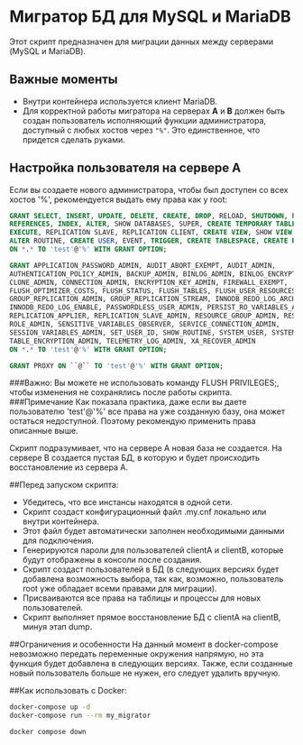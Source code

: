 # Мигратор БД для MySQL и MariaDB

Этот скрипт предназначен для миграции данных между серверами (MySQL и MariaDB).

## Важные моменты

- Внутри контейнера используется клиент MariaDB.
- Для корректной работы мигратора на серверах **A** и **B** должен быть создан пользователь исполняющий функции администратора, доступный с любых хостов через `"%"`.
Это единственное, что придется сделать руками.
## Настройка пользователя на сервере A

Если вы создаете нового администратора, чтобы был доступен со всех хостов '%', рекомендуется выдать ему права как у root:

```sql
GRANT SELECT, INSERT, UPDATE, DELETE, CREATE, DROP, RELOAD, SHUTDOWN, PROCESS, FILE, 
REFERENCES, INDEX, ALTER, SHOW DATABASES, SUPER, CREATE TEMPORARY TABLES, LOCK TABLES, 
EXECUTE, REPLICATION SLAVE, REPLICATION CLIENT, CREATE VIEW, SHOW VIEW, CREATE ROUTINE, 
ALTER ROUTINE, CREATE USER, EVENT, TRIGGER, CREATE TABLESPACE, CREATE ROLE, DROP ROLE
ON *.* TO 'test'@'%' WITH GRANT OPTION;

GRANT APPLICATION_PASSWORD_ADMIN, AUDIT_ABORT_EXEMPT, AUDIT_ADMIN, 
AUTHENTICATION_POLICY_ADMIN, BACKUP_ADMIN, BINLOG_ADMIN, BINLOG_ENCRYPTION_ADMIN, 
CLONE_ADMIN, CONNECTION_ADMIN, ENCRYPTION_KEY_ADMIN, FIREWALL_EXEMPT, 
FLUSH_OPTIMIZER_COSTS, FLUSH_STATUS, FLUSH_TABLES, FLUSH_USER_RESOURCES, 
GROUP_REPLICATION_ADMIN, GROUP_REPLICATION_STREAM, INNODB_REDO_LOG_ARCHIVE, 
INNODB_REDO_LOG_ENABLE, PASSWORDLESS_USER_ADMIN, PERSIST_RO_VARIABLES_ADMIN, 
REPLICATION_APPLIER, REPLICATION_SLAVE_ADMIN, RESOURCE_GROUP_ADMIN, RESOURCE_GROUP_USER, 
ROLE_ADMIN, SENSITIVE_VARIABLES_OBSERVER, SERVICE_CONNECTION_ADMIN, 
SESSION_VARIABLES_ADMIN, SET_USER_ID, SHOW_ROUTINE, SYSTEM_USER, SYSTEM_VARIABLES_ADMIN, 
TABLE_ENCRYPTION_ADMIN, TELEMETRY_LOG_ADMIN, XA_RECOVER_ADMIN
ON *.* TO 'test'@'%' WITH GRANT OPTION;

GRANT PROXY ON ``@`` TO 'test'@'%' WITH GRANT OPTION;
```

###Важно: 
Вы можете не использовать команду FLUSH PRIVILEGES;, чтобы изменения не сохранялись после работы скрипта.
###Примечание
Как показала практика, даже если вы даете пользователю 'test'@'%' все права на уже созданную базу, она может остаться недоступной. Поэтому рекомендую применить права описанные выше.

Скрипт подразумивает, что на сервере А новая база не создается. На сервере B создается пустая БД, в которую и будет происходить восстановление из сервера А.

##Перед запуском скрипта:
- Убедитесь, что все инстансы находятся в одной сети.
- Скрипт создаст конфигурационный файл .my.cnf локально или внутри контейнера.
- Этот файл будет автоматически заполнен необходимыми данными для подключения.
- Генерируются пароли для пользователей clientA и clientB, которые будут отображены в консоли после создания.
- Скрипт создаст пользователей в БД (в следующих версиях будет добавлена возможность выбора, так как, возможно, пользователь root уже обладает всеми правами для миграции).
- Присваиваются все права на таблицы и процессы для новых пользователей.
- Скрипт выполняет прямое восстановление БД с clientA на clientB, минуя этап dump.

##Ограничения и особенности
На данный момент в docker-compose невозможно передать переменные окружения напрямую, но эта функция будет добавлена в следующих версиях.
Также, если созданные новый пользователь больше не нужен, его следует удалить вручную.

##Как использовать с Docker:
```bash
docker-compose up -d
docker-compose run --rm my_migrator
```
```bash
docker compose down
```
